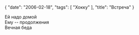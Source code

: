 {
   "date": "2006-02-18",
   "tags": [
      "Хокку"
   ],
   "title": "Встреча"
}

Ей надо домой  
Ему -- продолжения  
Вечная беда
